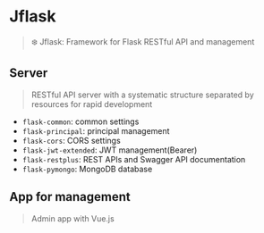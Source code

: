 # Jflask
> ❄️ Jflask: Framework for Flask RESTful API and management

## Server
>  RESTful API server with a systematic structure separated by resources for rapid development

- `flask-common`: common settings
- `flask-principal`: principal management
- `flask-cors`: CORS settings
- `flask-jwt-extended`: JWT management(Bearer)
- `flask-restplus`: REST APIs and Swagger API documentation
- `flask-pymongo`: MongoDB database

## App for management
> Admin app with Vue.js
